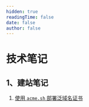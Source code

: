 ```yaml
---
hidden: true
readingTime: false
date: false
author: false
---
```




# 技术笔记

## 1、建站笔记

1. [使用 `acme.sh` 部署泛域名证书]("./web/acme-sh/")
